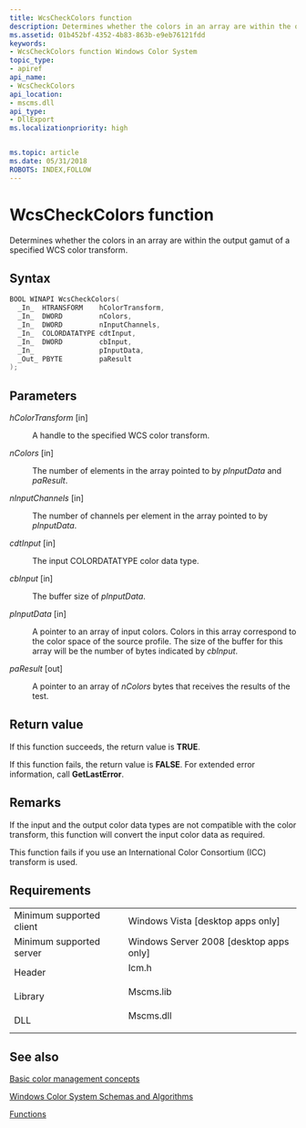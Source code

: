 ```yaml
---
title: WcsCheckColors function
description: Determines whether the colors in an array are within the output gamut of a specified WCS color transform.
ms.assetid: 01b452bf-4352-4b83-863b-e9eb76121fdd
keywords:
- WcsCheckColors function Windows Color System
topic_type:
- apiref
api_name:
- WcsCheckColors
api_location:
- mscms.dll
api_type:
- DllExport
ms.localizationpriority: high


ms.topic: article
ms.date: 05/31/2018
ROBOTS: INDEX,FOLLOW
---
```


# WcsCheckColors function

Determines whether the colors in an array are within the output gamut of a specified WCS color transform.

## Syntax


```C++
BOOL WINAPI WcsCheckColors(
  _In_  HTRANSFORM    hColorTransform,
  _In_  DWORD         nColors,
  _In_  DWORD         nInputChannels,
  _In_  COLORDATATYPE cdtInput,
  _In_  DWORD         cbInput,
  _In_                pInputData,
  _Out_ PBYTE         paResult
);
```



## Parameters

<dl> <dt>

*hColorTransform* \[in\]
</dt> <dd>

A handle to the specified WCS color transform.

</dd> <dt>

*nColors* \[in\]
</dt> <dd>

The number of elements in the array pointed to by *pInputData* and *paResult*.

</dd> <dt>

*nInputChannels* \[in\]
</dt> <dd>

The number of channels per element in the array pointed to by *pInputData*.

</dd> <dt>

*cdtInput* \[in\]
</dt> <dd>

The input COLORDATATYPE color data type.

</dd> <dt>

*cbInput* \[in\]
</dt> <dd>

The buffer size of *pInputData*.

</dd> <dt>

*pInputData* \[in\]
</dt> <dd>

A pointer to an array of input colors. Colors in this array correspond to the color space of the source profile. The size of the buffer for this array will be the number of bytes indicated by *cbInput*.

</dd> <dt>

*paResult* \[out\]
</dt> <dd>

A pointer to an array of *nColors* bytes that receives the results of the test.

</dd> </dl>

## Return value

If this function succeeds, the return value is **TRUE**.

If this function fails, the return value is **FALSE**. For extended error information, call **GetLastError**.

## Remarks

If the input and the output color data types are not compatible with the color transform, this function will convert the input color data as required.

This function fails if you use an International Color Consortium (ICC) transform is used.

## Requirements



|                                     |                                                                                      |
|-------------------------------------|--------------------------------------------------------------------------------------|
| Minimum supported client<br/> | Windows Vista \[desktop apps only\]<br/>                                       |
| Minimum supported server<br/> | Windows Server 2008 \[desktop apps only\]<br/>                                 |
| Header<br/>                   | <dl> <dt>Icm.h</dt> </dl>     |
| Library<br/>                  | <dl> <dt>Mscms.lib</dt> </dl> |
| DLL<br/>                      | <dl> <dt>Mscms.dll</dt> </dl> |



## See also

<dl> <dt>

[Basic color management concepts](basic-color-management-concepts.md)
</dt> <dt>

[Windows Color System Schemas and Algorithms](windows-color-system-schemas-and-algorithms.md)
</dt> <dt>

[Functions](functions.md)
</dt> </dl>

 

 





